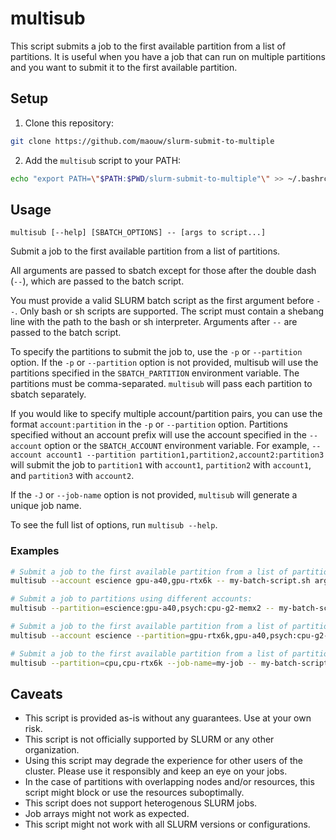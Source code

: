 # multisub

This script submits a job to the first available partition from a list of partitions. It is useful when you have a job that can run on multiple partitions and you want to submit it to the first available partition.

## Setup

1. Clone this repository:

```bash
git clone https://github.com/maouw/slurm-submit-to-multiple
```

2. Add the `multisub` script to your PATH:

```bash
echo "export PATH=\"$PATH:$PWD/slurm-submit-to-multiple"\" >> ~/.bashrc
```

## Usage

```
multisub [--help] [SBATCH_OPTIONS] -- [args to script...]
```

Submit a job to the first available partition from a list of partitions.

All arguments are passed to sbatch except for those after the double dash (`--`), which are passed to the batch script.

You must provide a valid SLURM batch script as the first argument before `--`. Only bash or sh scripts are supported. The script must contain a shebang line with the path to the bash or sh interpreter. Arguments after `--` are passed to the batch script.

To specify the partitions to submit the job to, use the `-p` or `--partition` option. If the `-p` or `--partition` option is not provided, multisub will use the partitions specified in the `SBATCH_PARTITION` environment variable. The partitions must be comma-separated. `multisub` will pass each partition to sbatch separately.

If you would like to specify multiple account/partition pairs, you can use the format `account:partition` in the `-p` or `--partition` option. Partitions specified without an account prefix will use the account specified in the `--account` option or the `SBATCH_ACCOUNT` environment variable. For example, `--account account1 --partition partition1,partition2,account2:partition3` will submit the job to `partition1` with `account1`, `partition2` with `account1`, and `partition3` with `account2`.

If the `-J` or `--job-name` option is not provided, `multisub` will generate a unique job name.

To see the full list of options, run `multisub --help`.

### Examples

```bash
# Submit a job to the first available partition from a list of partitions:
multisub --account escience gpu-a40,gpu-rtx6k -- my-batch-script.sh arg1 arg2

# Submit a job to partitions using different accounts:
multisub --partition=escience:gpu-a40,psych:cpu-g2-memx2 -- my-batch-script.sh arg1 arg2

# Submit a job to the first available partition from a list of partitions with one partition using a different account:
multisub --account escience --partition=gpu-rtx6k,gpu-a40,psych:cpu-g2-mem2x -- my-batch-script.sh arg1 arg2

# Submit a job to the first available partition from a list of partitions with a custom job name:
multisub --partition=cpu,cpu-rtx6k --job-name=my-job -- my-batch-script.sh arg1 arg2
```

## Caveats

- This script is provided as-is without any guarantees. Use at your own risk.
- This script is not officially supported by SLURM or any other organization.
- Using this script may degrade the experience for other users of the cluster. Please use it responsibly and keep an eye on your jobs.
- In the case of partitions with overlapping nodes and/or resources, this script might block or use the resources suboptimally.
- This script does not support heterogenous SLURM jobs.
- Job arrays might not work as expected.
- This script might not work with all SLURM versions or configurations.
